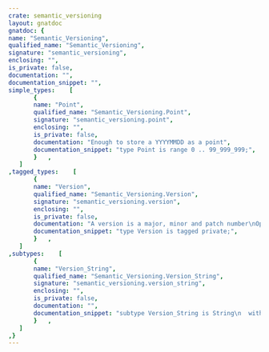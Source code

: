 ```yaml
---
crate: semantic_versioning
layout: gnatdoc
gnatdoc: {
name: "Semantic_Versioning",
qualified_name: "Semantic_Versioning",
signature: "semantic_versioning",
enclosing: "",
is_private: false,
documentation: "",
documentation_snippet: "",
simple_types:    [
       {
       name: "Point",
       qualified_name: "Semantic_Versioning.Point",
       signature: "semantic_versioning.point",
       enclosing: "",
       is_private: false,
       documentation: "Enough to store a YYYYMMDD as a point",
       documentation_snippet: "type Point is range 0 .. 99_999_999;",
       }   ,
   ]
,tagged_types:    [
       {
       name: "Version",
       qualified_name: "Semantic_Versioning.Version",
       signature: "semantic_versioning.version",
       enclosing: "",
       is_private: false,
       documentation: "A version is a major, minor and patch number\nOptionally it may include pre-release name and build metadata, e.g.:\n1.2.0-alpha+c3423fab",
       documentation_snippet: "type Version is tagged private;",
       }   ,
   ]
,subtypes:    [
       {
       name: "Version_String",
       qualified_name: "Semantic_Versioning.Version_String",
       signature: "semantic_versioning.version_string",
       enclosing: "",
       is_private: false,
       documentation: "",
       documentation_snippet: "subtype Version_String is String\n  with Dynamic_Predicate => (for all S of Version_String => S /= ' ');",
       }   ,
   ]
,}
---
```

